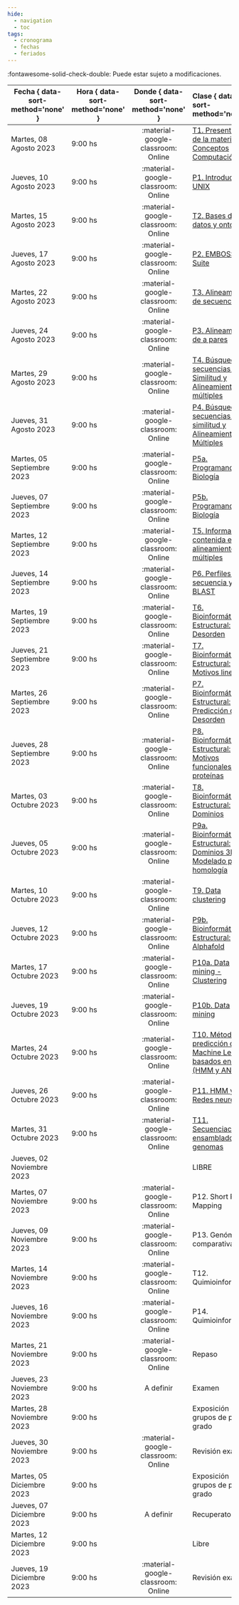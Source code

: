 ```yaml
---
hide: 
  - navigation
  - toc
tags:
  - cronograma
  - fechas
  - feriados
---
```


:fontawesome-solid-check-double: Puede estar sujeto a modificaciones.

| Fecha  { data-sort-method='none' }     | Hora  { data-sort-method='none' }   | Donde  { data-sort-method='none' }                                 | Clase  { data-sort-method='none' }      | Tipo  { data-sort-method='none' }                              | Docente { data-sort-method='none' } | 
| ----------- | -------- | :-------------------------------------: | :----------- | :---------------------------------- | :------ |
| Martes, 08 Agosto 2023 | 9:00 hs |	:material-google-classroom: Online | [T1. Presentación de la materia, Conceptos Computación](/introduccion_bioinformatica/teoricas/1-Teorica-Uno/) | :fontawesome-solid-brain: Teórica |	F. Agüero |
| Jueves, 10 Agosto 2023 | 9:00 hs |	:material-google-classroom: Online | [P1. Introducción a UNIX](/introduccion_bioinformatica/practicos/TP01_Linux/)| :fontawesome-solid-hammer: Práctica |	M. Didier Garnham |
| Martes, 15 Agosto 2023 | 9:00 hs |	:material-google-classroom: Online | [T2. Bases de datos y ontologías](/introduccion_bioinformatica/teoricas/2-Teorica-Dos/) | :fontawesome-solid-brain: Teórica |	F. Agüero |
| Jueves, 17 Agosto 2023 | 9:00 hs |	:material-google-classroom: Online | [P2. EMBOSS Suite](/introduccion_bioinformatica/practicos/TP02_EMBOSS/) | :fontawesome-solid-hammer: Práctica |	M. Didier Garnham |
| Martes, 22 Agosto 2023 | 9:00 hs |	:material-google-classroom: Online | [T3. Alineamientos de secuencias](/introduccion_bioinformatica/teoricas/3-Teorica-Tres/) | :fontawesome-solid-brain: Teórica |	F. Agüero |
| Jueves, 24 Agosto 2023 | 9:00 hs |	:material-google-classroom: Online | [P3. Alineamientos de a pares](/introduccion_bioinformatica/practicos/TP03_Alineamientos/) | :fontawesome-solid-hammer: Práctica |	M. Didier Garnham |
| Martes, 29 Agosto 2023 | 9:00 hs |	:material-google-classroom: Online | [T4. Búsqueda de secuencias por Similitud y Alineamientos múltiples](/introduccion_bioinformatica/teoricas/4-Teorica-Cuatro/) | :fontawesome-solid-brain: Teórica |	F. Agüero |
| Jueves, 31 Agosto 2023 | 9:00 hs |	:material-google-classroom: Online | [P4. Búsqueda de secuencias por similitud y Alineamientos Múltiples](/introduccion_bioinformatica/practicos/TP04_Busqueda_por_similitud) | :fontawesome-solid-hammer: Práctica |	M. Didier Garnham |
| Martes, 05 Septiembre 2023 | 9:00 hs |	:material-google-classroom: Online | [P5a. Programando en Biología](/introduccion_bioinformatica/practicos/TP05a_R) | :fontawesome-solid-hammer: Práctica |	G. Romer |
| Jueves, 07 Septiembre 2023 | 9:00 hs |	:material-google-classroom: Online | [P5b. Programando en Biología](/introduccion_bioinformatica/practicos/TP05b_R) | :fontawesome-solid-hammer: Práctica |	G. Romer |
| Martes, 12 Septiembre 2023 | 9:00 hs |	:material-google-classroom: Online | [T5. Información contenida en alineamientos múltiples](/introduccion_bioinformatica/teoricas/5-Teorica-Cinco/) | :fontawesome-solid-brain: Teórica |	M. Nielsen |
| Jueves, 14 Septiembre 2023 | 9:00 hs |	:material-google-classroom: Online | [P6. Perfiles de secuencia y PSI-BLAST](/introduccion_bioinformatica/practicos/TP06_PSI-BLAST) | :fontawesome-solid-hammer: Práctica |	H. García A |
| Martes, 19 Septiembre 2023 | 9:00 hs |	:material-google-classroom: Online | [T6. Bioinformática Estructural: Desorden](/introduccion_bioinformatica/teoricas/6-Teorica-Seis/) | :fontawesome-solid-brain: Teórica |	L. Chemes |
| Jueves, 21 Septiembre 2023 | 9:00 hs |	:material-google-classroom: Online | [T7. Bioinformática Estructural: Motivos lineales](/introduccion_bioinformatica/teoricas/7-Teorica-Siete/) | :fontawesome-solid-brain: Teórica |	L. Chemes |
| Martes, 26 Septiembre 2023 | 9:00 hs |	:material-google-classroom: Online | [P7. Bioinformática Estructural: Predicción de Desorden](/introduccion_bioinformatica/practicos/TP07_Desorden) | :fontawesome-solid-hammer: Práctica |	J. Glavina |
| Jueves, 28 Septiembre 2023 | 9:00 hs |	:material-google-classroom: Online | [P8. Bioinformática Estructural: Motivos funcionales en proteínas](/introduccion_bioinformatica/practicos/TP08_Motivos) | :fontawesome-solid-hammer: Práctica |	J. Glavina |
| Martes, 03 Octubre 2023 | 9:00 hs |	:material-google-classroom: Online | [T8. Bioinformática Estructural: Dominios](/introduccion_bioinformatica/teoricas/8-Teorica-Ocho/) | :fontawesome-solid-brain: Teórica |	L. Chemes |
| Jueves, 05 Octubre 2023 | 9:00 hs |	:material-google-classroom: Online | [P9a. Bioinformática Estructural: Dominios 3D y Modelado por homología](/introduccion_bioinformatica/practicos/TP09a_Modelado_Por_Homologia) | :fontawesome-solid-hammer: Práctica |	J. Glavina |
| Martes, 10 Octubre 2023 | 9:00 hs |	:material-google-classroom: Online | [T9. Data clustering](/introduccion_bioinformatica/teoricas/9-Teorica-Nueve/) | :fontawesome-solid-brain: Teórica |	F. Agüero |
| Jueves, 12 Octubre 2023 | 9:00 hs |	:material-google-classroom: Online | [P9b. Bioinformática Estructural: Alphafold](/introduccion_bioinformatica/practicos/TP09b_AlphaFold) | :fontawesome-solid-hammer: Práctica |	J. Glavina |
| Martes, 17 Octubre 2023 | 9:00 hs |	:material-google-classroom: Online | [P10a. Data mining - Clustering](/introduccion_bioinformatica/practicos/TP10a_Clustering) | :fontawesome-solid-hammer: Práctica |	G. Romer |
| Jueves, 19 Octubre 2023 | 9:00 hs |	:material-google-classroom: Online | [P10b. Data mining](/introduccion_bioinformatica/practicos/TP10b_Data_Mining) | :fontawesome-solid-hammer: Práctica |	G. Romer |
| Martes, 24 Octubre 2023 | 9:00 hs |	:material-google-classroom: Online | [T10. Métodos de predicción de Machine Learning basados en datos (HMM y ANN)](/introduccion_bioinformatica/teoricas/10-Teorica-Diez/) | :fontawesome-solid-brain: Teórica |	M. Nielsen |
| Jueves, 26 Octubre 2023 | 9:00 hs |	:material-google-classroom: Online | [P11. HMM y Redes neuronales](/introduccion_bioinformatica/practicos/TP11_HMM_ANN) | :fontawesome-solid-hammer: Práctica |	H. García A. |
| Martes, 31 Octubre 2023 | 9:00 hs |	:material-google-classroom: Online | [T11. Secuenciación y ensamblado de genomas](/introduccion_bioinformatica/teoricas/11-Teorica-Once/) | :fontawesome-solid-brain: Teórica |	F. Agüero |
| Jueves, 02 Noviembre 2023 | |	| LIBRE | |	|
| Martes, 07 Noviembre 2023 | 9:00 hs |	:material-google-classroom: Online | P12. Short Read Mapping | :fontawesome-solid-hammer: Práctica |	G. Romer |
| Jueves, 09 Noviembre 2023 | 9:00 hs |	:material-google-classroom: Online | P13. Genómica comparativa | :fontawesome-solid-hammer: Práctica |	G. Romer |
| Martes, 14 Noviembre 2023 | 9:00 hs |	:material-google-classroom: Online | T12. Quimioinformática | :fontawesome-solid-brain: Teórica |	F. Agüero |
| Jueves, 16 Noviembre 2023 | 9:00 hs |	:material-google-classroom: Online | P14. Quimioinformática | :fontawesome-solid-hammer: Práctica |	M. Didier Garnham |
| Martes, 21 Noviembre 2023 | 9:00 hs |	:material-google-classroom: Online | Repaso | :fontawesome-solid-brain: Teórica |	F. Agüero<br>L. Chemes<br> M. Nielsen |
| Jueves, 23 Noviembre 2023 | 9:00 hs |	A definir | Examen | |	F. Agüero<br>L. Chemes<br> M. Nielsen |
| Martes, 28 Noviembre 2023 | 9:00 hs |	 | Exposición grupos de post-grado | | |
| Jueves, 30 Noviembre 2023 | 9:00 hs |	:material-google-classroom: Online | Revisión examen | |	F. Agüero<br>L. Chemes<br> M. Nielsen |
| Martes, 05 Diciembre 2023 | 9:00 hs |	 | Exposición grupos de post-grado | | |
| Jueves, 07 Diciembre 2023 | 9:00 hs |	A definir | Recuperatorio | | F. Agüero<br>L. Chemes<br> M. Nielsen |
| Martes, 12 Diciembre 2023 | 9:00 hs |	| Libre | |	|
| Jueves, 19 Diciembre 2023 | 9:00 hs |	:material-google-classroom: Online | Revisión examen | |	F. Agüero<br>L. Chemes<br> M. Nielsen |

<!--
| Fecha  { data-sort-method='none' }     | Hora  { data-sort-method='none' }   | Donde  { data-sort-method='none' }                                 | Clase  { data-sort-method='none' }      | Tipo  { data-sort-method='none' }                              | Docente { data-sort-method='none' } | 
|:-------:|:-------------:|:---------:|:------------:|:----------:|:--------------|
|05/08/2021 |  9 - 13hs| :material-google-classroom: Zoom | Teórica 1 | [T1. Presentación de la materia](/introduccion-bioinformatica/teoricas/teorica1/) | F. Agüero |
|           | 14 - 18hs|  :material-google-classroom: Zoom | Práctico 1| [TP N°1. Introducción a UNIX](/introduccion-bioinformatica/TPs/Unix/)	| L. Bracco |
|12/08/2021 |  9 - 13hs|  :material-google-classroom: Zoom | Teórica |	[T2. Bases de datos. Ontologías.](/introduccion-bioinformatica/teoricas/teorica2/)	| F. Agüero |
|           | 14 - 18hs|  :material-google-classroom: Zoom | Práctico| [TP N°2. EMBOSS Suite](/introduccion-bioinformatica/TPs/EMBOSS/) | L. Bracco |
|19/08/2021 |  9 - 13hs|  :material-google-classroom: Zoom | Teórica |	[T3. Alineamientos de a pares y Búsqueda de secuencias por Similitud](/introduccion-bioinformatica/teoricas/teorica3/) |	F. Agüero |
|           | 14 - 18hs|  :material-google-classroom: Zoom | Teórica |	[T4. Alineamientos múltiples](/introduccion-bioinformatica/teoricas/teorica4/)	| F. Agüero |
|26/08/2021 |  9 - 13hs|  :material-google-classroom: Zoom | Práctico |	[TP N°3. Alineamientos de secuencias de a pares](/introduccion-bioinformatica/TPs/alineamiento_pares/) | H. García A. |
|           | 14 - 18hs|  :material-google-classroom: Zoom | Práctico |	[TP N°4. Búsqueda de secuencias por similitud y Alineamientos Múltiples](/introduccion-bioinformatica/TPs/busqueda_secuencias/) | H. García A. |
|02/09/2021 |  9 - 13hs|  :material-google-classroom: Zoom | Teórica |	[T5. Información contenida en alineamientos múltiples](/introduccion-bioinformatica/teoricas/teorica5/) |	M. Nielsen |
|           | 14 - 18hs|  :material-google-classroom: Zoom | Práctico |	[TP N°5. Perfiles de secuencia y PSI-BLAST](/introduccion-bioinformatica/TPs/PSI-BLAST/) |	H. García A |
|09/09/2021 |  9 - 13hs|  :material-google-classroom: Zoom | Teórica | [T6. Reconstrucción de filogenias](/introduccion-bioinformatica/teoricas/teorica6/)	| F. Agüero |
|           | 14 - 18hs|  :material-google-classroom: Zoom | Práctico |	[TP N°6. Filogenias, árboles filogenéticos y filogenómica](/introduccion-bioinformatica/TPs/Filogenia/) |	J. Glavina |
|16/09/2021 |  9 - 13hs|  :material-google-classroom: Zoom | Teórica |	[T7. Métodos de predicción de Machine Learning basados en datos (HMM y ANN)](/introduccion-bioinformatica/teoricas/teorica7/)	 | M. Nielsen |
|           | 14 - 18hs|  :material-google-classroom: Zoom | Práctico |	[TP N°7. HMM y Redes neuronales](/introduccion-bioinformatica/TPs/HMM-ANN/)	| H. García A. | 
|23/09/2021 |  9 - 13hs|  :material-google-classroom: Zoom | Práctico |	[TP N°8. Programando en Biología](/introduccion-bioinformatica/TPs/IntroR/)	| L. Bracco |
|           | 14 - 18hs|  :material-google-classroom: Zoom | Práctico |	[TP N°8. Programando en Biología](/introduccion-bioinformatica/TPs/IntroR/)	| L. Bracco |
|30/09/2021 |  9 - 13hs|  :material-google-classroom: Zoom | Teórica |	[T8. Bioinformática Estructural: Desorden](/introduccion-bioinformatica/teoricas/teorica8/) |	L. Chemes |
|           | 14 - 18hs|  :material-google-classroom: Zoom | Práctico |	[TP N°9. Predicción de Desorden](/introduccion-bioinformatica/TPs/Regiones-flexibles/)	| J. Glavina |
|07/10/2021 |  9 - 13hs |  :material-google-classroom: Zoom | Teórica |	[T9. Bioinformática Estructural:  Motivos lineales](/introduccion-bioinformatica/teoricas/teorica9/) |	L. Chemes |
|           | 14 - 18hs|  :material-google-classroom: Zoom | Práctico |	[TP N°10. Motivos Lineales en proteínas](/introduccion-bioinformatica/TPs/Motivos_Lineales/) |	J. Glavina |
|14/10/2021 |  9 - 13hs|  :material-google-classroom: Zoom | Teórica |	[T10. Bioinformática Estructural: Dominios](/introduccion-bioinformatica/teoricas/teorica10/) |	L. Chemes |
|           | 14 - 18hs|  :material-google-classroom: Zoom | Práctico | [TP N°11. Dominios Proteicos](/introduccion-bioinformatica/TPs/Modelado_Por_Homologia) |	J. Glavina |
|21/10/2021 |  9 - 13hs|  :material-google-classroom: Zoom | Teórica |	[T11. Data clustering](/introduccion-bioinformatica/teoricas/teorica11/)	| F. Agüero |
|           | 14 - 18hs|  :material-google-classroom: Zoom | Práctico |	[TP N°12. Data Mining](/introduccion-bioinformatica/TPs/DataMining/)	| L. Bracco |
|28/10/2021 |  9 - 13hs|  :material-google-classroom: Zoom | Teórica | [T12. Secuenciación y ensamblado de genomas](/introduccion-bioinformatica/teoricas/teorica12/) |	F. Agüero |
|           | 14 - 18hs|  :material-google-classroom: Zoom | Práctico |	[TP N°12. Data mining](/introduccion-bioinformatica/TPs/DataMining/)    | L. Bracco |
|04/11/2021 |  9 - 13hs|          | LIBRE                            |           |
|           | 14 - 18hs|  :material-google-classroom: Zoom | Práctico |	[TP N°13. Mapeo de secuencias](/introduccion-bioinformatica/TPs/Short-Read-Mapping/) |	I. Carri |
|11/11/2021 |  9 - 13hs|          |	REPASO	                         |F. Agüero, L. Chemes , M. Nielsen |
|           | 14 - 18hs|  :material-google-classroom: Zoom | Práctico |	[TP N°14. Genómica comparativa](/introduccion-bioinformatica/TPs/Genomica-Comparativa/) |	I. Carri |
|18/11/2021 |  9 - 13hs|         | | LIBRE ||	
|       	| 14 - 18hs|         | |	EXAMEN	                         |F. Agüero, L. Chemes , M. Nielsen |
|25/11/2021 |  9 - 13hs|        |  | LIBRE                            |           |
|           | 14 - 18hs|         | |	REVISION EXAMEN                  |F. Agüero, L. Chemes , M. Nielsen |
|02/12/2021 |  9 - 13hs|         | | LIBRE                            |           |
|           | 14 - 18hs|         | |	EXAMEN RECUPERATORIO             |F. Agüero, L. Chemes , M. Nielsen |
|09/12/2021 |  9 - 13hs|         | | LIBRE                            |           |
|           | 14 - 18hs|         | |	REVISION EXAMEN                  |F. Agüero , L. Chemes , M. Nielsen |

-->